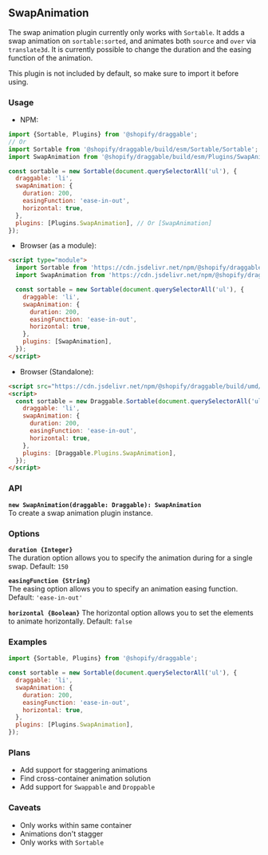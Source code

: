## SwapAnimation

The swap animation plugin currently only works with `Sortable`. It adds a swap animation on `sortable:sorted`,
and animates both `source` and `over` via `translate3d`. It is currently possible to change the duration and
the easing function of the animation.

This plugin is not included by default, so make sure to import it before using.

### Usage

- NPM:

```js
import {Sortable, Plugins} from '@shopify/draggable';
// Or
import Sortable from '@shopify/draggable/build/esm/Sortable/Sortable';
import SwapAnimation from '@shopify/draggable/build/esm/Plugins/SwapAnimation';

const sortable = new Sortable(document.querySelectorAll('ul'), {
  draggable: 'li',
  swapAnimation: {
    duration: 200,
    easingFunction: 'ease-in-out',
    horizontal: true,
  },
  plugins: [Plugins.SwapAnimation], // Or [SwapAnimation]
});
```

- Browser (as a module):

```html
<script type="module">
  import Sortable from 'https://cdn.jsdelivr.net/npm/@shopify/draggable/build/esm/Sortable/Sortable.mjs';
  import SwapAnimation from 'https://cdn.jsdelivr.net/npm/@shopify/draggable/build/esm/Plugins/SwapAnimation.mjs';

  const sortable = new Sortable(document.querySelectorAll('ul'), {
    draggable: 'li',
    swapAnimation: {
      duration: 200,
      easingFunction: 'ease-in-out',
      horizontal: true,
    },
    plugins: [SwapAnimation],
  });
</script>
```

- Browser (Standalone):

```html
<script src="https://cdn.jsdelivr.net/npm/@shopify/draggable/build/umd/index.min.js"></script>
<script>
  const sortable = new Draggable.Sortable(document.querySelectorAll('ul'), {
    draggable: 'li',
    swapAnimation: {
      duration: 200,
      easingFunction: 'ease-in-out',
      horizontal: true,
    },
    plugins: [Draggable.Plugins.SwapAnimation],
  });
</script>
```

### API

**`new SwapAnimation(draggable: Draggable): SwapAnimation`**  
To create a swap animation plugin instance.

### Options

**`duration {Integer}`**  
The duration option allows you to specify the animation during for a single swap. Default: `150`

**`easingFunction {String}`**  
The easing option allows you to specify an animation easing function. Default: `'ease-in-out'`

**`horizontal {Boolean}`**
The horizontal option allows you to set the elements to animate horizontally. Default: `false`

### Examples

```js
import {Sortable, Plugins} from '@shopify/draggable';

const sortable = new Sortable(document.querySelectorAll('ul'), {
  draggable: 'li',
  swapAnimation: {
    duration: 200,
    easingFunction: 'ease-in-out',
    horizontal: true,
  },
  plugins: [Plugins.SwapAnimation],
});
```

### Plans

- Add support for staggering animations
- Find cross-container animation solution
- Add support for `Swappable` and `Droppable`

### Caveats

- Only works within same container
- Animations don't stagger
- Only works with `Sortable`
